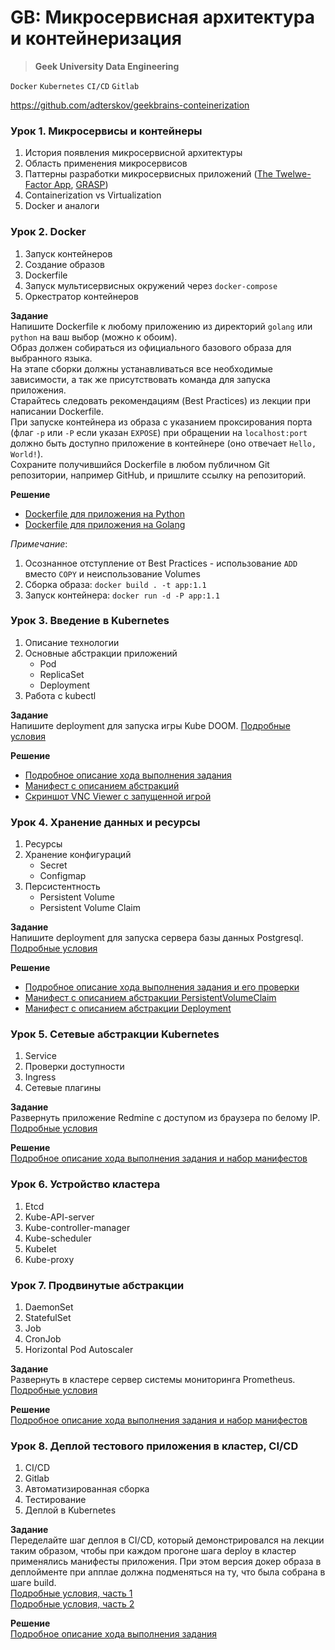 # GB: Микросервисная архитектура и контейнеризация
> **Geek University Data Engineering**

`Docker` `Kubernetes` `CI/CD` `Gitlab`

https://github.com/adterskov/geekbrains-conteinerization

### Урок 1. Микросервисы и контейнеры
1. История появления микросервисной архитектуры
2. Область применения микросервисов
3. Паттерны разработки микросервисных приложений ([The Twelwe-Factor App](https://12factor.net/ru/), [GRASP](https://ru.wikipedia.org/wiki/GRASP))
4. Containerization vs Virtualization
5. Docker и аналоги


### Урок 2. Docker
1. Запуск контейнеров
2. Создание образов
3. Dockerfile
4. Запуск мультисервисных окружений через `docker-compose`
5. Оркестратор контейнеров


**Задание** <br>
Напишите Dockerfile к любому приложению из директорий `golang` или `python` на ваш выбор (можно к обоим).<br>
Образ должен собираться из официального базового образа для выбранного языка. <br>
На этапе сборки должны устанавливаться все необходимые зависимости, а так же присутствовать команда для запуска приложения.<br>
Старайтесь следовать рекомендациям (Best Practices) из лекции при написании Dockerfile.<br>
При запуске контейнера из образа с указанием проксирования порта (флаг `-p` или `-P` если указан `EXPOSE`) при обращении 
на `localhost:port` должно быть доступно приложение в контейнере (оно отвечает `Hello, World!`).<br>
Сохраните получившийся Dockerfile в любом публичном Git репозитории, например GitHub, и пришлите ссылку на репозиторий.<br>

**Решение** <br>
- [Dockerfile для приложения на Python](https://github.com/bostspb/conteinerization/blob/main/lesson02/python/Dockerfile)
- [Dockerfile для приложения на Golang](https://github.com/bostspb/conteinerization/blob/main/lesson02/golang/Dockerfile)

_Примечание_: 
1. Осознанное отступление от Best Practices - использование `ADD` вместо `COPY` и неиспользование Volumes
2. Сборка образа: `docker build . -t app:1.1`
3. Запуск контейнера: `docker run -d -P app:1.1`


### Урок 3. Введение в Kubernetes
1. Описание технологии
2. Основные абстракции приложений
    - Pod
    - ReplicaSet
    - Deployment
3. Работа с kubectl

**Задание** <br>
Напишите deployment для запуска игры Kube DOOM.
[Подробные условия](https://github.com/bostspb/conteinerization/blob/main/lesson03/task.md)

**Решение** <br>
- [Подробное описание хода выполнения задания](https://github.com/bostspb/conteinerization/blob/main/lesson03/README.md)
- [Манифест с описанием абстракций](https://github.com/bostspb/conteinerization/blob/main/lesson03/kubedoom.yaml)
- [Скриншот VNC Viewer с запущенной игрой](https://github.com/bostspb/conteinerization/blob/main/lesson03/screenshot.jpg)


### Урок 4. Хранение данных и ресурсы
1. Ресурсы
2. Хранение конфигураций
    - Secret
    - Configmap
3. Персистентность
    - Persistent Volume
    - Persistent Volume Claim

**Задание** <br>
Напишите deployment для запуска сервера базы данных Postgresql.
[Подробные условия](https://github.com/bostspb/conteinerization/blob/main/lesson04/task.md)

**Решение** <br>
- [Подробное описание хода выполнения задания и его проверки](https://github.com/bostspb/conteinerization/blob/main/lesson04/README.md)
- [Манифест с описанием абстракции PersistentVolumeClaim](https://github.com/bostspb/conteinerization/blob/main/lesson04/pvc.yaml)
- [Манифест с описанием абстракции Deployment](https://github.com/bostspb/conteinerization/blob/main/lesson04/deployment.yaml)


### Урок 5. Сетевые абстракции Kubernetes
1. Service
2. Проверки доступности
3. Ingress
4. Сетевые плагины

**Задание** <br>
Развернуть приложение Redmine с доступом из браузера по белому IP.
[Подробные условия](https://github.com/bostspb/conteinerization/blob/main/lesson05/task.md)

**Решение** <br>
[Подробное описание хода выполнения задания и набор манифестов](https://github.com/bostspb/conteinerization/blob/main/lesson05)


### Урок 6. Устройство кластера
1. Etcd
2. Kube-API-server
3. Kube-controller-manager
4. Kube-scheduler
5. Kubelet
6. Kube-proxy


### Урок 7. Продвинутые абстракции
1. DaemonSet
2. StatefulSet
3. Job
4. CronJob
5. Horizontal Pod Autoscaler

**Задание** <br>
Развернуть в кластере сервер системы мониторинга Prometheus.
[Подробные условия](https://github.com/bostspb/conteinerization/blob/main/lesson07/task.md)

**Решение** <br>
[Подробное описание хода выполнения задания и набор манифестов](https://github.com/bostspb/conteinerization/blob/main/lesson07)


### Урок 8. Деплой тестового приложения в кластер, CI/CD
1. CI/CD
2. Gitlab
3. Автоматизированная сборка
4. Тестирование
5. Деплой в Kubernetes

**Задание** <br>
Переделайте шаг деплоя в CI/CD, который демонстрировался на лекции
таким образом, чтобы при каждом прогоне шага deploy в кластер применялись
манифесты приложения. При этом версия докер образа в деплойменте при апплае
должна подменяться на ту, что была собрана в шаге build.<br>
[Подробные условия, часть 1](https://github.com/bostspb/conteinerization/blob/main/lesson08/task-part1.md) <br>
[Подробные условия, часть 2](https://github.com/bostspb/conteinerization/blob/main/lesson08/task-part2.md)

**Решение** <br>
[Подробное описание хода выполнения задания](https://github.com/bostspb/conteinerization/blob/main/lesson08)
